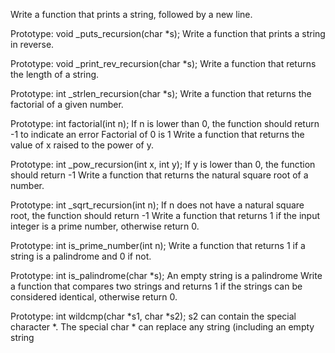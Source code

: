 Write a function that prints a string, followed by a new line.

Prototype: void _puts_recursion(char *s);
Write a function that prints a string in reverse.

Prototype: void _print_rev_recursion(char *s);
Write a function that returns the length of a string.

Prototype: int _strlen_recursion(char *s);
Write a function that returns the factorial of a given number.

Prototype: int factorial(int n);
If n is lower than 0, the function should return -1 to indicate an error
Factorial of 0 is 1
Write a function that returns the value of x raised to the power of y.

Prototype: int _pow_recursion(int x, int y);
If y is lower than 0, the function should return -1
Write a function that returns the natural square root of a number.

Prototype: int _sqrt_recursion(int n);
If n does not have a natural square root, the function should return -1
Write a function that returns 1 if the input integer is a prime number, otherwise return 0.

Prototype: int is_prime_number(int n);
Write a function that returns 1 if a string is a palindrome and 0 if not.

Prototype: int is_palindrome(char *s);
An empty string is a palindrome
Write a function that compares two strings and returns 1 if the strings can be considered identical, otherwise return 0.

Prototype: int wildcmp(char *s1, char *s2);
s2 can contain the special character *.
The special char * can replace any string (including an empty string
